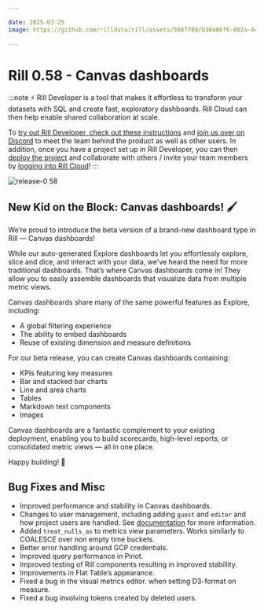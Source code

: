 ```yaml
---

date: 2025-03-25
image: https://github.com/rilldata/rill/assets/5587788/b30486f6-002a-445d-8a1b-955b6ec0066d

---
```


# Rill 0.58 - Canvas dashboards

:::note
⚡ Rill Developer is a tool that makes it effortless to transform your datasets with SQL and create fast, exploratory dashboards. Rill Cloud can then help enable shared collaboration at scale.

To [try out Rill Developer, check out these instructions](/home/install) and [join us over on Discord](https://bit.ly/3bbcSl9) to meet the team behind the product as well as other users. In addition, once you have a project set up in Rill Developer, you can then [deploy the project](/deploy/deploy-dashboard) and collaborate with others / invite your team members by [logging into Rill Cloud](https://ui.rilldata.com)!
:::

![release-0 58](<https://cdn.rilldata.com/docs/release-notes/release-058.gif>)

## New Kid on the Block: Canvas dashboards! 🖌️
We’re proud to introduce the beta version of a brand-new dashboard type in Rill — Canvas dashboards!

While our auto-generated Explore dashboards let you effortlessly explore, slice and dice, and interact with your data, we've heard the need for more traditional dashboards. That’s where Canvas dashboards come in! They allow you to easily assemble dashboards that visualize data from multiple metric views.

Canvas dashboards share many of the same powerful features as Explore, including:
- A global filtering experience
- The ability to embed dashboards
- Reuse of existing dimension and measure definitions

For our beta release, you can create Canvas dashboards containing:
- KPIs featuring key measures
- Bar and stacked bar charts
- Line and area charts
- Tables
- Markdown text components
- Images

Canvas dashboards are a fantastic complement to your existing deployment, enabling you to build scorecards, high-level reports, or consolidated metric views — all in one place.

Happy building! :rocket:

## Bug Fixes and Misc
- Improved performance and stability in Canvas dashboards.
- Changes to user management, including adding `guest` and `editor` and how project users are handled. See [documentation](/manage/user-management) for more information.
- Added `treat_nulls_as` to metrics view parameters. Works similarly to COALESCE over non empty time buckets.
- Better error handling around GCP credentials.
- Improved query performance in Pinot.
- Improved testing of Rill components resulting in improved stabillity.
- Improvements in Flat Table’s appearance.
- Fixed a bug in the visual metrics editor. when setting D3-format on measure. 
- Fixed a bug involving tokens created by deleted users.